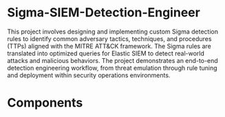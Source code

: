 # Sigma-SIEM-Detection-Engineer
This project involves designing and implementing custom Sigma detection rules to identify common adversary tactics, techniques, and procedures (TTPs) aligned with the MITRE ATT&CK framework. The Sigma rules are translated into optimized queries for Elastic SIEM to detect real-world attacks and malicious behaviors. The project demonstrates an end-to-end detection engineering workflow, from threat emulation through rule tuning and deployment within security operations environments.

# Components
